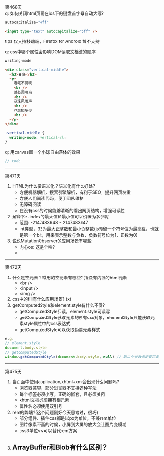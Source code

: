 第468天  
q: 如何关闭html页面在ios下的键盘首字母自动大写?
```js
autocapitalize="off"
```
```html
<input type="text" autocapitalize="off" />
```
tips
仅支持移动端，Firefox for Android 暂不支持

q: css中哪个属性会影响DOM读取文档流的顺序
```js
writing-mode
```
```html
<div class="vertical-middle"> 
  <h3>春晓</h3>
  <p>
    春眠不觉晓
    <br />
    处处闻啼鸟
    <br />
    夜来风雨声
    <br />
    花落知多少
    <br />
  </p>
</div>
```
```css
.vertical-middle {
  writing-mode: vertical-rl;
}
```

q: 用canvas画一个小球自由落体的效果
```js
// todo
```
---
第471天  
1. HTML为什么要语义化？语义化有什么好处?
    - 方便机器解析，搜索引擎解析，有利于SEO，提升网页权重
    - 方便人们阅读代码，便于团队维护
    - 无障碍阅读
    - 在没有css的时候能够清晰的看出网页结构，增强可读性
2. 解释下z-index的最大值和最小值可以设置为多少呢
    - 范围: -2147483648 ~ 2147483647
    - int类型，32为最大正整数和最小负整数(js预留一个符号位为最高位，也就是第一个bit，用来表示整数与负数，负数符号位为1，正数为0) 
3. 说说MutationObserver的应用场景有哪些
    - 内心os: 这是个啥?
    - 
---
第472天
1. 什么是空元素？常用的空元素有哪些?
    指没有内容的html元素
    - \<br />
    - \<input />
    - \<img /> 
2. css中的fill有什么应用场景? (x)
3. getComputedStyle和element.style有什么不同?
    - getComputedStyle只读，element.style可读写
    - getComputedStyle获取元素的所有css对象，elementStyle只能获取元素style属性中的css表达式
    - getComputedStyle可以获取伪类元素样式
```js
e.g.
// element.style
document.body.style
// getComputedStyle
window.getComputedStyle(document.body.style, null) // 第二个参数指定要匹配的伪元素的字符串
```
---
第475天
1.  当页面中使用application/xhtml+xml会出现什么问题吗?
    - 浏览器兼容，部分浏览器不支持这种写法
    - 每个标签必须小写，正确的嵌套，且必须关闭
    - xhtml文档必须拥有根元素
    - 属性名必须使用双引号
2. rem的弊端?(这个问题刚好今天思考过，很巧)
    - 部分组件、插件css都是以px为单位，不兼rem单位
    - 图片像素不高的时候，小屏到大屏的放大会让图片变模糊
    - css3单位vw可以替代rem方案
3. ArrayBuffer和Blob有什么区别？
    -